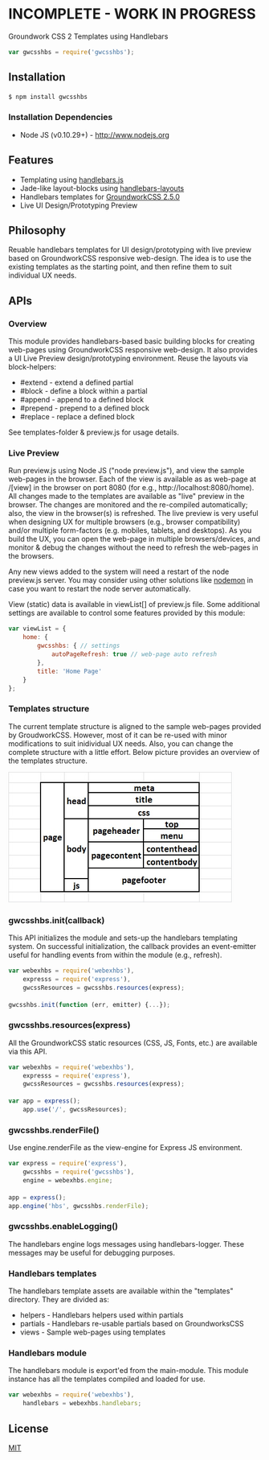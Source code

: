 # INCOMPLETE - WORK IN PROGRESS

  Groundwork CSS 2 Templates using Handlebars

```js
var gwcsshbs = require('gwcsshbs');
```

## Installation

```bash
$ npm install gwcsshbs
```

### Installation Dependencies

  * Node JS (v0.10.29+) - http://www.nodejs.org

## Features

  * Templating using [handlebars.js](https://github.com/wycats/handlebars.js)
  * Jade-like layout-blocks using [handlebars-layouts](https://github.com/shannonmoeller/handlebars-layouts)
  * Handlebars templates for [GroundworkCSS 2.5.0](https://github.com/groundworkcss/groundwork)
  * Live UI Design/Prototyping Preview

## Philosophy

  Reuable handlebars templates for UI design/prototyping with live preview based on
  GroundworkCSS responsive web-design. The idea is to use the existing templates as
  the starting point, and then refine them to suit individual UX needs.

## APIs

### Overview

  This module provides handlebars-based basic building blocks for creating web-pages using
  GroundworkCSS responsive web-design. It also provides a UI Live Preview design/prototyping
  environment. Reuse the layouts via block-helpers:
  * \#extend - extend a defined partial
  * \#block - define a block within a partial
  * \#append - append to a defined block
  * \#prepend - prepend to a defined block
  * \#replace - replace a defined block

  See templates-folder & preview.js for usage details.

### Live Preview

  Run preview.js using Node JS ("node preview.js"), and view the sample web-pages in the browser.
  Each of the view is available as as web-page at /[view] in the browser on port 8080 (for e.g.,
  http://localhost:8080/home). All changes made to the templates are available as "live" preview
  in the browser. The changes are monitored and the re-compiled automatically; also, the view in
  the browser(s) is refreshed. The live preview is very useful when designing UX for multiple browsers
  (e.g., browser compatibility) and/or multiple form-factors (e.g. mobiles, tablets, and desktops).
  As you build the UX, you can open the web-page in multiple browsers/devices, and monitor & debug
  the changes without the need to refresh the web-pages in the browsers.

  Any new views added to the system will need a restart of the node preview.js server. You may
  consider using other solutions like [nodemon](https://github.com/remy/nodemon) in case you want
  to restart the node server automatically.

  View (static) data is available in viewList[] of preview.js file. Some additional settings are
  available to control some features provided by this module:

```js
var viewList = {
    home: {
        gwcsshbs: { // settings
            autoPageRefresh: true // web-page auto refresh
        },
        title: 'Home Page'
    }
};
```

### Templates structure

  The current template structure is aligned to the sample web-pages provided by GroudworkCSS.
  However, most of it can be re-used with minor modifications to suit inidividual UX needs.
  Also, you can change the complete structure with a little effort. Below picture provides
  an overview of the templates structure.

  ![Templates-Layout](layout.jpg)

### gwcsshbs.init(callback)

  This API initializes the module and sets-up the handlebars templating system. On successful
  initialization, the callback provides an event-emitter useful for handling events from within
  the module (e.g., refresh).

```js
var webexhbs = require('webexhbs'),
    expresss = require('express'),
    gwcssResources = gwcsshbs.resources(express);

gwcsshbs.init(function (err, emitter) {...});
```

### gwcsshbs.resources(express)

  All the GroundworkCSS static resources (CSS, JS, Fonts, etc.) are available via this API.

```js
var webexhbs = require('webexhbs'),
    expresss = require('express'),
    gwcssResources = gwcsshbs.resources(express);

var app = express();
    app.use('/', gwcssResources);
```

### gwcsshbs.renderFile()

  Use engine.renderFile as the view-engine for Express JS  environment.

```js
var express = require('express'),
    gwcsshbs = require('gwcsshbs'),
    engine = webexhbs.engine;

app = express();
app.engine('hbs', gwcsshbs.renderFile);
```

### gwcsshbs.enableLogging()

  The handlebars engine logs messages using handlebars-logger. These messages may be useful
  for debugging purposes.

### Handlebars templates

  The handlebars template assets are available within the "templates" directory. They are divided as:
  * helpers - Handlebars helpers used within partials
  * partials - Handlebars re-usable partials based on GroundworksCSS
  * views - Sample web-pages using templates

### Handlebars module

  The handlebars module is export'ed from the main-module. This module instance has all the templates
  compiled and loaded for use.

```js
var webexhbs = require('webexhbs'),
    handlebars = webexhbs.handlebars;
```

## License

  [MIT](LICENSE)
